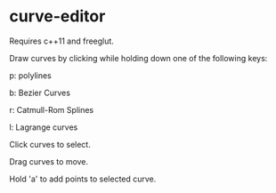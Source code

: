 # curve-editor
Requires c++11 and freeglut.

Draw curves by clicking while holding down one of the following keys:

p: polylines

b: Bezier Curves

r: Catmull-Rom Splines

l: Lagrange curves

Click curves to select.

Drag curves to move.

Hold 'a' to add points to selected curve.
